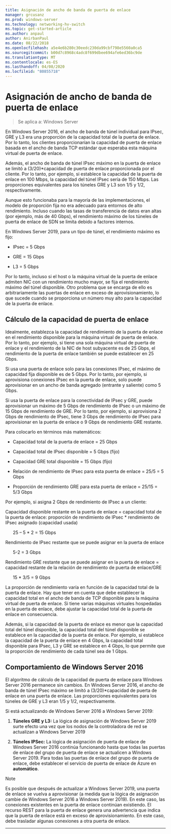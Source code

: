 ```yaml
---
title: Asignación de ancho de banda de puerta de enlace
manager: grcusanz
ms.prod: windows-server
ms.technology: networking-hv-switch
ms.topic: get-started-article
ms.author: anpaul
author: AnirbanPaul
ms.date: 08/22/2018
ms.openlocfilehash: a5e4e6b280c30eedc230da99cbf798e5560a0ca5
ms.sourcegitcommit: b00d7c8968c4adc8f699dbee694afe6ed36bc9de
ms.translationtype: MT
ms.contentlocale: es-ES
ms.lasthandoff: 04/08/2020
ms.locfileid: "80855718"
---
```

# <a name="gateway-bandwidth-allocation"></a>Asignación de ancho de banda de puerta de enlace

>Se aplica a: Windows Server

En Windows Server 2016, el ancho de banda de túnel individual para IPsec, GRE y L3 era una proporción de la capacidad total de la puerta de enlace. Por lo tanto, los clientes proporcionarían la capacidad de puerta de enlace basada en el ancho de banda TCP estándar que esperaba esta máquina virtual de puerta de enlace.

Además, el ancho de banda de túnel IPsec máximo en la puerta de enlace se limitó a (3/20)\*capacidad de puerta de enlace proporcionada por el cliente. Por lo tanto, por ejemplo, si establece la capacidad de la puerta de enlace en 100 Mbps, la capacidad del túnel IPsec sería de 150 Mbps. Las proporciones equivalentes para los túneles GRE y L3 son 1/5 y 1/2, respectivamente.

Aunque esto funcionaba para la mayoría de las implementaciones, el modelo de proporción fija no era adecuado para entornos de alto rendimiento. Incluso cuando las tasas de transferencia de datos eran altas (por ejemplo, más de 40 Gbps), el rendimiento máximo de los túneles de puerta de enlace de SDN se limita debido a factores internos.

En Windows Server 2019, para un tipo de túnel, el rendimiento máximo es fijo:

-   IPsec = 5 Gbps

-   GRE = 15 Gbps

-   L3 = 5 Gbps

Por lo tanto, incluso si el host o la máquina virtual de la puerta de enlace admiten NIC con un rendimiento mucho mayor, se fija el rendimiento máximo del túnel disponible. Otro problema que se encarga de ello es arbitrariamente las puertas de enlace en exceso de aprovisionamiento, lo que sucede cuando se proporciona un número muy alto para la capacidad de la puerta de enlace.

## <a name="gateway-capacity-calculation"></a>Cálculo de la capacidad de puerta de enlace

Idealmente, establezca la capacidad de rendimiento de la puerta de enlace en el rendimiento disponible para la máquina virtual de puerta de enlace. Por lo tanto, por ejemplo, si tiene una sola máquina virtual de puerta de enlace y el rendimiento de la NIC de host subyacente es de 25 Gbps, el rendimiento de la puerta de enlace también se puede establecer en 25 Gbps.

Si usa una puerta de enlace solo para las conexiones IPsec, el máximo de capacidad fija disponible es de 5 Gbps. Por lo tanto, por ejemplo, si aprovisiona conexiones IPsec en la puerta de enlace, solo puede aprovisionar en un ancho de banda agregado (entrante y saliente) como 5 Gbps.

Si usa la puerta de enlace para la conectividad de IPsec y GRE, puede aprovisionar un máximo de 5 Gbps de rendimiento de IPsec o un máximo de 15 Gbps de rendimiento de GRE. Por lo tanto, por ejemplo, si aprovisiona 2 Gbps de rendimiento de IPsec, tiene 3 Gbps de rendimiento de IPsec para aprovisionar en la puerta de enlace o 9 Gbps de rendimiento GRE restante.

Para colocarlo en términos más matemáticos:

- Capacidad total de la puerta de enlace = 25 Gbps

- Capacidad total de IPsec disponible = 5 Gbps (fijo)

- Capacidad GRE total disponible = 15 Gbps (fijo)

- Relación de rendimiento de IPsec para esta puerta de enlace = 25/5 = 5 Gbps

- Proporción de rendimiento GRE para esta puerta de enlace = 25/15 = 5/3 Gbps

Por ejemplo, si asigna 2 Gbps de rendimiento de IPsec a un cliente:

Capacidad disponible restante en la puerta de enlace = capacidad total de la puerta de enlace: proporción de rendimiento de IPsec * rendimiento de IPsec asignado (capacidad usada)

&nbsp;&nbsp;&nbsp;&nbsp;&nbsp;&nbsp;25 – 5 * 2 = 15 Gbps

Rendimiento de IPsec restante que se puede asignar en la puerta de enlace 

&nbsp;&nbsp;&nbsp;&nbsp;&nbsp;&nbsp;5-2 = 3 Gbps

Rendimiento GRE restante que se puede asignar en la puerta de enlace = capacidad restante de la relación de rendimiento de puerta de enlace/GRE 

&nbsp;&nbsp;&nbsp;&nbsp;&nbsp;&nbsp;15 * 3/5 = 9 Gbps

La proporción de rendimiento varía en función de la capacidad total de la puerta de enlace. Hay que tener en cuenta que debe establecer la capacidad total en el ancho de banda de TCP disponible para la máquina virtual de puerta de enlace. Si tiene varias máquinas virtuales hospedadas en la puerta de enlace, debe ajustar la capacidad total de la puerta de enlace en consecuencia.

Además, si la capacidad de la puerta de enlace es menor que la capacidad total del túnel disponible, la capacidad total del túnel disponible se establece en la capacidad de la puerta de enlace. Por ejemplo, si establece la capacidad de la puerta de enlace en 4 Gbps, la capacidad total disponible para IPsec, L3 y GRE se establece en 4 Gbps, lo que permite que la proporción de rendimiento de cada túnel sea de 1 Gbps.

## <a name="windows-server-2016-behavior"></a>Comportamiento de Windows Server 2016

El algoritmo de cálculo de la capacidad de puerta de enlace para Windows Server 2016 permanece sin cambios. En Windows Server 2016, el ancho de banda de túnel IPsec máximo se limitó a (3/20)\*capacidad de puerta de enlace en una puerta de enlace. Las proporciones equivalentes para los túneles de GRE y L3 eran 1/5 y 1/2, respectivamente.

Si está actualizando de Windows Server 2016 a Windows Server 2019:

1.  **Túneles GRE y L3:** La lógica de asignación de Windows Server 2019 surte efecto una vez que los nodos de la controladora de red se actualizan a Windows Server 2019

2.  **Túneles IPSec:** La lógica de asignación de puerta de enlace de Windows Server 2016 continúa funcionando hasta que todas las puertas de enlace del grupo de puerta de enlace se actualicen a Windows Server 2019. Para todas las puertas de enlace del grupo de puerta de enlace, debe establecer el servicio de puerta de enlace de Azure en **automático**.

>[!NOTE]
>Es posible que después de actualizar a Windows Server 2019, una puerta de enlace se vuelva a aprovisionar (a medida que la lógica de asignación cambie de Windows Server 2016 a Windows Server 2019). En este caso, las conexiones existentes en la puerta de enlace continúan existiendo. El recurso REST para la puerta de enlace genera una advertencia que indica que la puerta de enlace está en exceso de aprovisionamiento. En este caso, debe trasladar algunas conexiones a otra puerta de enlace.

---